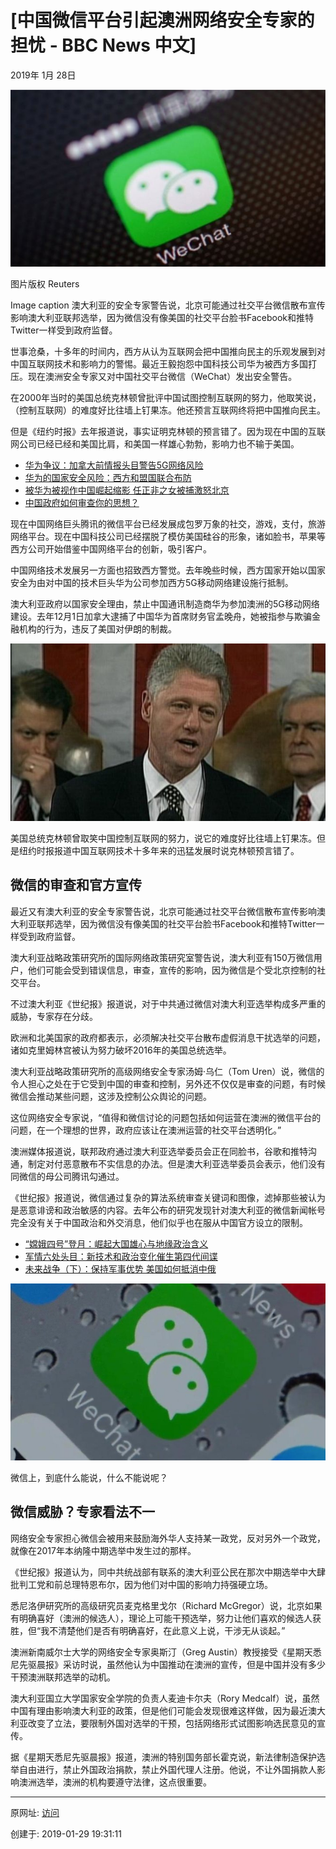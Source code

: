 # [中国微信平台引起澳洲网络安全专家的担忧 - BBC News 中文]

2019年 1月 28日

![图20190129-1微信](图20190129-1微信.jpg)

图片版权 Reuters 

Image caption 澳大利亚的安全专家警告说，北京可能通过社交平台微信散布宣传影响澳大利亚联邦选举，因为微信没有像美国的社交平台脸书Facebook和推特Twitter一样受到政府监督。

世事沧桑，十多年的时间内，西方从认为互联网会把中国推向民主的乐观发展到对中国互联网技术和影响力的警惕。最近王毅抱怨中国科技公司华为被西方多国打压。现在澳洲安全专家又对中国社交平台微信（WeChat）发出安全警告。

在2000年当时的美国总统克林顿曾批评中国试图控制互联网的努力，他取笑说，（控制互联网）的难度好比往墙上钉果冻。他还预言互联网终将把中国推向民主。

但是《纽约时报》去年报道说，事实证明克林顿的预言错了。因为现在中国的互联网公司已经已经和美国比肩，和美国一样雄心勃勃，影响力也不输于美国。

- [华为争议：加拿大前情报头目警告5G网络风险](https://www.bbc.com/zhongwen/simp/chinese-news-46961362)
- [华为的国家安全风险：西方和盟国联合布防](https://www.bbc.com/zhongwen/simp/46595173)
- [被华为被视作中国崛起缩影 任正非之女被捕激怒北京](https://www.bbc.com/zhongwen/simp/chinese-news-46470878)
- [中国政府如何审查你的思想？](https://www.bbc.com/zhongwen/simp/chinese-news-41634026)

现在中国网络巨头腾讯的微信平台已经发展成包罗万象的社交，游戏，支付，旅游网络平台。现在中国科技公司已经摆脱了模仿美国硅谷的形象，诸如脸书，苹果等西方公司开始借鉴中国网络平台的创新，吸引客户。

中国网络技术发展另一方面也招致西方警觉。去年晚些时候，西方国家开始以国家安全为由对中国的技术巨头华为公司参加西方5G移动网络建设施行抵制。

澳大利亚政府以国家安全理由，禁止中国通讯制造商华为参加澳洲的5G移动网络建设。去年12月1日加拿大逮捕了中国华为首席财务官孟晚舟，她被指参与欺骗金融机构的行为，违反了美国对伊朗的制裁。

 ![图20190129-2微信](图20190129-2微信.jpg)

美国总统克林顿曾取笑中国控制互联网的努力，说它的难度好比往墙上钉果冻。但是纽约时报报道中国互联网技术十多年来的迅猛发展时说克林顿预言错了。

## 微信的审查和官方宣传

最近又有澳大利亚的安全专家警告说，北京可能通过社交平台微信散布宣传影响澳大利亚联邦选举，因为微信没有像美国的社交平台脸书Facebook和推特Twitter一样受到政府监督。

澳大利亚战略政策研究所的国际网络政策研究室警告说，澳大利亚有150万微信用户，他们可能会受到错误信息，审查，宣传的影响，因为微信是个受北京控制的社交平台。

不过澳大利亚《世纪报》报道说，对于中共通过微信对澳大利亚选举构成多严重的威胁，专家存在分歧。

欧洲和北美国家的政府都表示，必须解决社交平台散布虚假消息干扰选举的问题，诸如克里姆林宫被认为努力破坏2016年的美国总统选举。

澳大利亚战略政策研究所的高级网络安全专家汤姆·乌仁（Tom Uren）说，微信的令人担心之处在于它受到中国的审查和控制，另外还不仅仅是审查的问题，有时候微信会推动某些问题，这涉及控制公众舆论的问题。

这位网络安全专家说，“值得和微信讨论的问题包括如何运营在澳洲的微信平台的问题，在一个理想的世界，政府应该让在澳洲运营的社交平台透明化。”

澳洲媒体报道说，联邦政府通过澳大利亚选举委员会正在同脸书，谷歌和推特沟通，制定对付恶意散布不实信息的办法。但是澳大利亚选举委员会表示，他们没有同微信的母公司腾讯勾通过。

《世纪报》报道说，微信通过复杂的算法系统审查关键词和图像，滤掉那些被认为是恶意诽谤和政治敏感的内容。去年公布的研究发现针对澳大利亚的微信新闻帐号完全没有关于中国政治和外交消息，他们似乎也在服从中国官方设立的限制。

- [“嫦娥四号”登月：崛起大国雄心与地缘政治含义](https://www.bbc.com/zhongwen/simp/chinese-news-46749522)
- [军情六处头目：新技术和政治变化催生第四代间谍](https://www.bbc.com/zhongwen/simp/chinese-news-46441229)
- [未来战争（下）：保持军事优势 美国如何抵消中俄](https://www.bbc.com/zhongwen/simp/world-46348727)

![图20190129-3微信](图20190129-3微信.jpg)

微信上，到底什么能说，什么不能说呢？

## 微信威胁？专家看法不一

网络安全专家担心微信会被用来鼓励海外华人支持某一政党，反对另外一个政党，就像在2017年本纳隆中期选举中发生过的那样。

《世纪报》报道认为，同中共统战部有联系的澳大利亚公民在那次中期选举中大肆批判工党和前总理特恩布尔，因为他们对中国的影响力持强硬立场。

悉尼洛伊研究所的高级研究员麦克格里戈尔（Richard McGregor）说，北京如果有明确喜好（澳洲的候选人），理论上可能干预选举，努力让他们喜欢的候选人获胜，但“我不清楚他们是否有明确喜好，在此意义上说，干涉无从谈起。”

澳洲新南威尔士大学的网络安全专家奥斯汀（Greg Austin）教授接受《星期天悉尼先驱晨报》采访时说，虽然他认为中国推动在澳洲的宣传，但是中国并没有多少干预澳洲联邦选举的动机。

澳大利亚国立大学国家安全学院的负责人麦迪卡尔夫（Rory Medcalf）说，虽然中国有理由影响澳大利亚的政策，但是他们可能会发现很难这样做，因为最近澳大利亚改变了立法，要限制外国对选举的干预，包括网络形式试图影响选民意见的宣传。

据《星期天悉尼先驱晨报》报道，澳洲的特别国务部长霍克说，新法律制造保护选举自由进行，禁止外国政治捐款，禁止外国代理人注册。他说，不让外国捐款人影响澳洲选举，澳洲的机构要遵守法律，这点很重要。

------

原网址: [访问](https://www.bbc.com/zhongwen/simp/chinese-news-47032659)

创建于: 2019-01-29 19:31:11
